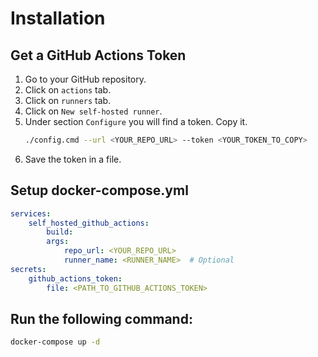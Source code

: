 # Installation
## Get a GitHub Actions Token
1. Go to your GitHub repository.
2. Click on `actions` tab.
3. Click on `runners` tab.
4. Click on `New self-hosted runner`.
5. Under section `Configure` you will find a token. Copy it.
   ```bash
   ./config.cmd --url <YOUR_REPO_URL> --token <YOUR_TOKEN_TO_COPY>
    ```
6. Save the token in a file.

## Setup docker-compose.yml

```yaml
services:
    self_hosted_github_actions:
        build:
        args:
            repo_url: <YOUR_REPO_URL>
            runner_name: <RUNNER_NAME>  # Optional
secrets:
    github_actions_token:
        file: <PATH_TO_GITHUB_ACTIONS_TOKEN>

```

## Run the following command:

```bash
docker-compose up -d
```